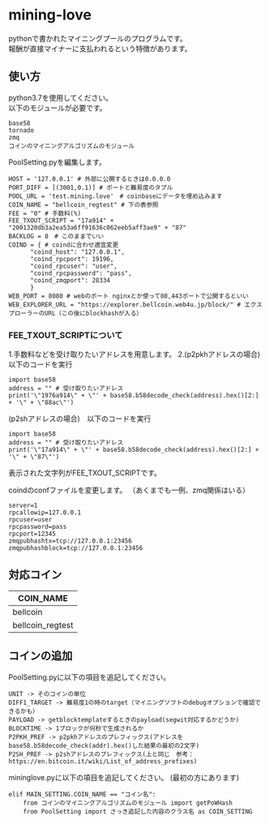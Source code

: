 # mining-love
pythonで書かれたマイニングプールのプログラムです。  
報酬が直接マイナーに支払われるという特徴があります。

## 使い方
python3.7を使用してください。  
以下のモジュールが必要です。  

```
base58
tornado
zmq
コインのマイニングアルゴリズムのモジュール
```

PoolSetting.pyを編集します。  

```
HOST = '127.0.0.1' # 外部に公開するときは0.0.0.0
PORT_DIFF = [(3001,0.1)] # ポートと難易度のタプル
POOL_URL = 'test.mining.love'　# coinbaseにデータを埋め込みます
COIN_NAME = "bellcoin_regtest" # 下の表参照
FEE = "0" # 手数料(%)
FEE_TXOUT_SCRIPT = "17a914" + "2001320db3a2ea53a6ff91636c062eeb5aff3ae9" + "87"
BACKLOG = 8　# このままでいい
COIND = { # coindに合わせ適宜変更
      "coind_host": "127.0.0.1",
      "coind_rpcport": 19196,
      "coind_rpcuser": "user",
      "coind_rpcpassword": "pass",
      "coind_zmqport": 28334
      }
WEB_PORT = 8080 # webのポート nginxとか使って80,443ポートで公開するといい
WEB_EXPLORER_URL = "https://explorer.bellcoin.web4u.jp/block/" # エクスプローラーのURL（この後にblockhashが入る）
```
### FEE_TXOUT_SCRIPTについて
1.手数料などを受け取りたいアドレスを用意します。
2.(p2pkhアドレスの場合)　以下のコードを実行

```
import base58
address = "" # 受け取りたいアドレス
print('\"1976a914\" + \"' + base58.b58decode_check(address).hex()[2:] + '\" + \"88ac\"')
```

(p2shアドレスの場合)　以下のコードを実行

```
import base58
address = "" # 受け取りたいアドレス
print('\"17a914\" + \"' + base58.b58decode_check(address).hex()[2:] + '\" + \"87\"')
```

表示された文字列がFEE_TXOUT_SCRIPTです。

coindのconfファイルを変更します。
（あくまでも一例、zmq関係はいる）

```
server=1
rpcallowip=127.0.0.1
rpcuser=user
rpcpassword=pass
rpcport=12345
zmqpubhashtx=tcp://127.0.0.1:23456
zmqpubhashblock=tcp://127.0.0.1:23456
```

## 対応コイン

| COIN_NAME |
| ---- |
| bellcoin |
| bellcoin_regtest |

## コインの追加
PoolSetting.pyに以下の項目を追記してください。  

```
UNIT -> そのコインの単位
DIFF1_TARGET -> 難易度1の時のtarget（マイニングソフトのdebugオプションで確認できるかも）
PAYLOAD -> getblocktemplateするときのpayload(segwit対応するかどうか)
BLOCKTIME -> 1ブロックが何秒で生成されるか
P2PKH_PREF -> p2pkhアドレスのプレフィックス(アドレスをbase58.b58decode_check(addr).hex()した結果の最初の2文字)
P2SH_PREF -> p2shアドレスのプレフィックス(上と同じ　参考：https://en.bitcoin.it/wiki/List_of_address_prefixes)
```

mininglove.pyに以下の項目を追記してください。
(最初の方にあります)

```
elif MAIN_SETTING.COIN_NAME == "コイン名":
    from コインのマイニングアルゴリズムのモジュール import getPoWHash
    from PoolSetting import さっき追記した内容のクラス名 as COIN_SETTING
```
